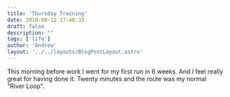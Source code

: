 ```yaml
---
title: 'Thursday Training'
date: 2010-08-12 17:48:33
draft: false
description: ""
tags: ['life']
author: 'Andrew'
layout: '../../layouts/BlogPostLayout.astro'
---
```


This morning before work I went for my first run in 6 weeks. And I feel really great for having done it. Twenty minutes and the route was my normal "River Loop".
